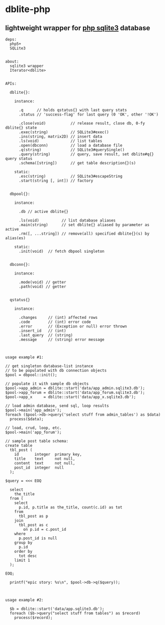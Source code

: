 dblite-php
==========

lightweight wrapper for [php sqlite3](http://php.net/SQLite3) database
----------------------------------------------------------------------


    deps:
      php5+
      SQLite3


    about:
      sqlite3 wrapper
      Iterator<dblite>


    APIs:

      dblite{}:

        instance:

          .q      // holds qstatus{} with last query stats
          .status // 'success-flag' for last query (0 'OK', other '!OK')

          .close(void)           // release result, close db, 0-fy dblite{} state
          .exec(string)          // SQLite3#exec()
          .ins(string, matrix2D) // insert data
          .ls(void)              // list tables
          .open(dbconn)          // load a database file
          .q(string)             // SQLite3#querySingle()
          .query(string)         // query, save result, set dblite#q{} query status
          .schema([string])      // get table description{}(s)

        static:
          .esc(string)           // SQLite3#escapeString
          .start(string [, int]) // factory


      dbpool{}:

        instance:

          .db // active dblite{}

          .ls(void)          // list database aliases
          .main(string)      // set dblite{} aliased by parameter as active
          .rm([, ...string]) // remove(all) specified dblite{}(s) by alias(es)

        static:
          .init(void)  // fetch dbpool singleton


      dbconn{}:

        instance:

          .mode(void) // getter
          .path(void) // getter


      qstatus{}

        instance:

          .changes     // (int) affected rows
          .code        // (int) error code
          .error       // (Exception or null) error thrown
          .insert_id   // (int)
          .last_query  // (string)
          .message     // (string) error message



    usage example #1:

    // get singleton database-list instance
    // to be populated with db connection objects
    $pool = dbpool::init();

    // populate it with sample db objects
    $pool->app_admin = dblite::start('data/app_admin.sqlite3.db');
    $pool->app_forum = dblite::start('data/app_forum.sqlite3.db');
    $pool->app_x     = dblite::start('data/app_x.sqlite3.db');

    // load admin database, send sql, loop results
    $pool->main('app_admin');
    foreach ($pool->db->query('select stuff from admin_tables') as $data)
      process($data);

    // load, crud, loop, etc.
    $pool->main('app_forum');

    // sample post table schema:
    create table
      tbl_post (
        id       integer  primary key,
        title    text     not null,
        content  text     not null,
        post_id  integer  null
      );

    $query = <<< EOQ

      select
        the_title
      from (
        select
          p.id, p.title as the_title, count(c.id) as tot
        from
          tbl_post as p
        join
          tbl_post as c
            on p.id = c.post_id
        where
          p.post_id is null
        group by
          p.id
        order by
          tot desc
        limit 1
      );

    EOQ;

      printf("epic story: %s\n", $pool->db->q($query));



    usage example #2:

      $b = dblite::start('data/app.sqlite3.db');
      foreach ($b->query("select stuff from tables") as $record)
        process($record);

